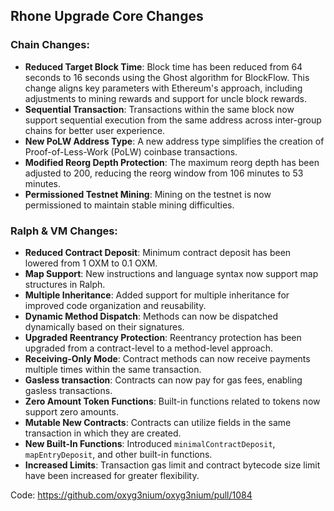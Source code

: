 ## Rhone Upgrade Core Changes

### Chain Changes:
- **Reduced Target Block Time**: Block time has been reduced from 64 seconds to 16 seconds using the Ghost algorithm for BlockFlow. This change aligns key parameters with Ethereum's approach, including adjustments to mining rewards and support for uncle block rewards.
- **Sequential Transaction**: Transactions within the same block now support sequential execution from the same address across inter-group chains for better user experience.
- **New PoLW Address Type**: A new address type simplifies the creation of Proof-of-Less-Work (PoLW) coinbase transactions.
- **Modified Reorg Depth Protection**: The maximum reorg depth has been adjusted to 200, reducing the reorg window from 106 minutes to 53 minutes.
- **Permissioned Testnet Mining**: Mining on the testnet is now permissioned to maintain stable mining difficulties.

### Ralph & VM Changes:
- **Reduced Contract Deposit**: Minimum contract deposit has been lowered from 1 OXM to 0.1 OXM.
- **Map Support**: New instructions and language syntax now support map structures in Ralph.
- **Multiple Inheritance**: Added support for multiple inheritance for improved code organization and reusability.
- **Dynamic Method Dispatch**: Methods can now be dispatched dynamically based on their signatures.
- **Upgraded Reentrancy Protection**: Reentrancy protection has been upgraded from a contract-level to a method-level approach.
- **Receiving-Only Mode**: Contract methods can now receive payments multiple times within the same transaction.
- **Gasless transaction**: Contracts can now pay for gas fees, enabling gasless transactions.
- **Zero Amount Token Functions**: Built-in functions related to tokens now support zero amounts.
- **Mutable New Contracts**: Contracts can utilize fields in the same transaction in which they are created.
- **New Built-In Functions**: Introduced `minimalContractDeposit`, `mapEntryDeposit`, and other built-in functions.
- **Increased Limits**: Transaction gas limit and contract bytecode size limit have been increased for greater flexibility.

Code: https://github.com/oxyg3nium/oxyg3nium/pull/1084